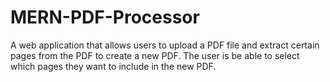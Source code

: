 # MERN-PDF-Processor
 A web application that allows users to upload a PDF file and extract certain pages from the PDF to create a new PDF. The user is be able to select which pages they want to include in the new PDF.
